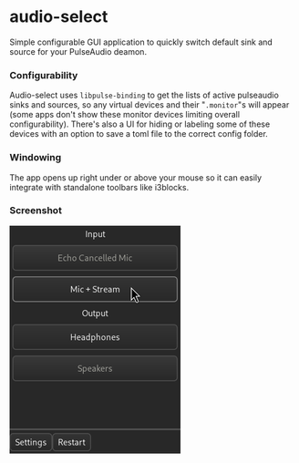 # audio-select

Simple configurable GUI application to quickly switch default sink and source
for your PulseAudio deamon.

### Configurability

Audio-select uses `libpulse-binding` to get the lists of active pulseaudio sinks
and sources, so any virtual devices and their "`.monitor`"s will appear (some
apps don't show these monitor devices limiting overall configurability). There's
also a UI for hiding or labeling some of these devices with an option to save a
toml file to the correct config folder.

### Windowing

The app opens up right under or above your mouse so it can easily integrate
with standalone toolbars like i3blocks.

### Screenshot

![Screenshot](audio-select-screenshot.png)

